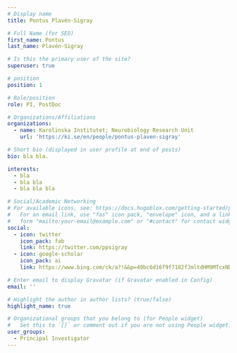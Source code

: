 ```yaml
---
# Display name
title: Pontus Plavén-Sigray

# Full Name (for SEO)
first_name: Pontus
last_name: Plavén-Sigray

# Is this the primary user of the site?
superuser: true

# position
position: 1

# Role/position
role: PI, PostDoc

# Organizations/Affiliations
organizations:
  - name: Karolinska Institutet; Neurobiology Research Unit
    url: 'https://ki.se/en/people/pontus-plaven-sigray'

# Short bio (displayed in user profile at end of posts)
bio: bla bla.

interests:
  - bla
  - bla bla
  - bla bla bla

# Social/Academic Networking
# For available icons, see: https://docs.hugoblox.com/getting-started/page-builder/#icons
#   For an email link, use "fas" icon pack, "envelope" icon, and a link in the
#   form "mailto:your-email@example.com" or "#contact" for contact widget.
social:
  - icon: twitter
    icon_pack: fab
    link: https://twitter.com/ppsigray
  - icon: google-scholar
    icon_pack: ai
    link: https://www.bing.com/ck/a?!&&p=40bc6d16f9f7182fJmltdHM9MTcxNDA4OTYwMCZpZ3VpZD0xOTU4ODM3Ny04MTljLTZlMDUtMjk0Mi05NzM3ODBlMDZmMTImaW5zaWQ9NTE5Mw&ptn=3&ver=2&hsh=3&fclid=19588377-819c-6e05-2942-973780e06f12&psq=Pontus+Sigray+scholar&u=a1aHR0cHM6Ly9zY2hvbGFyLmdvb2dsZS5jb20udHcvY2l0YXRpb25zP3VzZXI9RVNpMG10VUFBQUFKJmhsPWVu&ntb=1

# Enter email to display Gravatar (if Gravatar enabled in Config)
email: ''

# Highlight the author in author lists? (true/false)
highlight_name: true

# Organizational groups that you belong to (for People widget)
#   Set this to `[]` or comment out if you are not using People widget.
user_groups:
  - Principal Investigator
---
```

